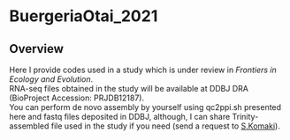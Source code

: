 # BuergeriaOtai_2021
## Overview
Here I provide codes used in a study which is under review in _Frontiers in Ecology and Evolution_.  
RNA-seq files obtained in the study will be available at DDBJ DRA (BioProject Accession: PRJDB12187).  
You can perform de novo assembly by yourself using qc2ppi.sh presented here and fastq files deposited in DDBJ, although, I can share Trinity-assembled file used in the study if you need (send a request to [S.Komaki](https://sites.google.com/site/skomaki1987/home)).  
